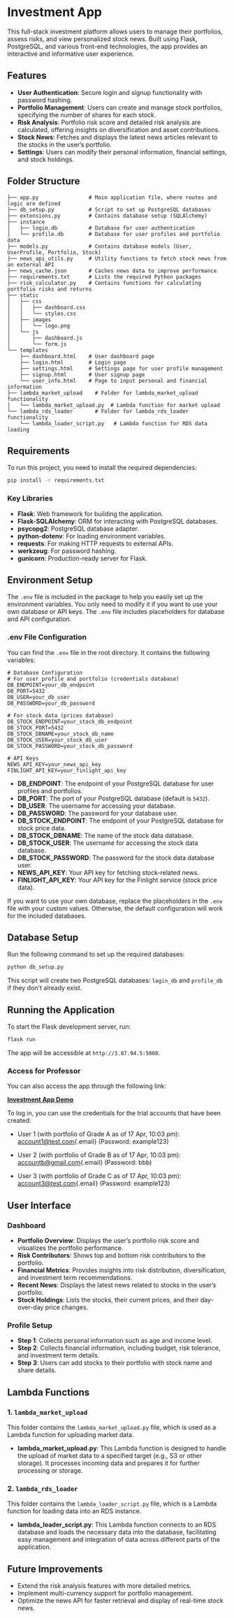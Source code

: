 # Investment App

This full-stack investment platform allows users to manage their portfolios, assess risks, and view personalized stock news. Built using Flask, PostgreSQL, and various front-end technologies, the app provides an interactive and informative user experience.

## Features

-   **User Authentication**: Secure login and signup functionality with password hashing.
-   **Portfolio Management**: Users can create and manage stock portfolios, specifying the number of shares for each stock.
-   **Risk Analysis**: Portfolio risk score and detailed risk analysis are calculated, offering insights on diversification and asset contributions.
-   **Stock News**: Fetches and displays the latest news articles relevant to the stocks in the user’s portfolio.
-   **Settings**: Users can modify their personal information, financial settings, and stock holdings.

## Folder Structure

```         
├── app.py                # Main application file, where routes and logic are defined
├── db_setup.py           # Script to set up PostgreSQL databases
├── extensions.py         # Contains database setup (SQLAlchemy)
├── instance
│   ├── login.db          # Database for user authentication
│   └── profile.db        # Database for user profiles and portfolio data
├── models.py             # Contains database models (User, UserProfile, Portfolio, Stock)
├── news_api_utils.py     # Utility functions to fetch stock news from an external API
├── news_cache.json       # Caches news data to improve performance
├── requirements.txt      # Lists the required Python packages
├── risk_calculator.py    # Contains functions for calculating portfolio risks and returns
├── static
│   ├── css
│   │   ├── dashboard.css
│   │   └── styles.css
│   ├── images
│   │   └── logo.png
│   └── js
│       ├── dashboard.js
│       └── form.js
└── templates
    ├── dashboard.html    # User dashboard page
    ├── login.html        # Login page
    ├── settings.html     # Settings page for user profile management
    ├── signup.html       # User signup page
    └── user_info.html    # Page to input personal and financial information
├── lambda_market_upload    # Folder for lambda_market_upload functionality
│   └── lambda_market_upload.py  # Lambda function for market upload
└── lambda_rds_loader       # Folder for lambda_rds_loader functionality
    └── lambda_loader_script.py   # Lambda function for RDS data loading
```

## Requirements

To run this project, you need to install the required dependencies:

``` bash
pip install -r requirements.txt
```

### Key Libraries

-   **Flask**: Web framework for building the application.
-   **Flask-SQLAlchemy**: ORM for interacting with PostgreSQL databases.
-   **psycopg2**: PostgreSQL database adapter.
-   **python-dotenv**: For loading environment variables.
-   **requests**: For making HTTP requests to external APIs.
-   **werkzeug**: For password hashing.
-   **gunicorn**: Production-ready server for Flask.

## Environment Setup

The `.env` file is included in the package to help you easily set up the environment variables. You only need to modify it if you want to use your own database or API keys. The `.env` file includes placeholders for database and API configuration.

### .env File Configuration

You can find the `.env` file in the root directory. It contains the following variables:

```         
# Database Configuration
# For user profile and portfolio (credentials database)
DB_ENDPOINT=your_db_endpoint
DB_PORT=5432
DB_USER=your_db_user
DB_PASSWORD=your_db_password

# For stock data (prices database)
DB_STOCK_ENDPOINT=your_stock_db_endpoint
DB_STOCK_PORT=5432
DB_STOCK_DBNAME=your_stock_db_name
DB_STOCK_USER=your_stock_db_user
DB_STOCK_PASSWORD=your_stock_db_password

# API Keys
NEWS_API_KEY=your_news_api_key
FINLIGHT_API_KEY=your_finlight_api_key
```

-   **DB_ENDPOINT**: The endpoint of your PostgreSQL database for user profiles and portfolios.
-   **DB_PORT**: The port of your PostgreSQL database (default is `5432`).
-   **DB_USER**: The username for accessing your database.
-   **DB_PASSWORD**: The password for your database user.
-   **DB_STOCK_ENDPOINT**: The endpoint of your PostgreSQL database for stock price data.
-   **DB_STOCK_DBNAME**: The name of the stock data database.
-   **DB_STOCK_USER**: The username for accessing the stock data database.
-   **DB_STOCK_PASSWORD**: The password for the stock data database user.
-   **NEWS_API_KEY**: Your API key for fetching stock-related news.
-   **FINLIGHT_API_KEY**: Your API key for the Finlight service (stock price data).

If you want to use your own database, replace the placeholders in the `.env` file with your custom values. Otherwise, the default configuration will work for the included databases.

## Database Setup

Run the following command to set up the required databases:

``` bash
python db_setup.py
```

This script will create two PostgreSQL databases: `login_db` and `profile_db` if they don't already exist.

## Running the Application

To start the Flask development server, run:

``` bash
flask run
```

The app will be accessible at `http://3.87.94.5:5000`.

### Access for Professor

You can also access the app through the following link:

[**Investment App Demo**](http://3.87.94.5:5000)

To log in, you can use the credentials for the trial accounts that have been created:

-   User 1 (with portfolio of Grade A as of 17 Apr, 10:03 pm): [account1\@test.com](mailto:account1@test.com){.email} (Password: example123)

-   User 2 (with portfolio of Grade B as of 17 Apr, 10:03 pm): [accountb\@gmail.com](mailto:accountb@gmail.com){.email} (Password: bbb)

-   User 3 (with portfolio of Grade C as of 17 Apr, 10:03 pm): [account3\@test.com](mailto:account3@test.com){.email} (Password: example123)

## User Interface

### Dashboard

-   **Portfolio Overview**: Displays the user’s portfolio risk score and visualizes the portfolio performance.
-   **Risk Contributors**: Shows top and bottom risk contributors to the portfolio.
-   **Financial Metrics**: Provides insights into risk distribution, diversification, and investment term recommendations.
-   **Recent News**: Displays the latest news related to stocks in the user’s portfolio.
-   **Stock Holdings**: Lists the stocks, their current prices, and their day-over-day price changes.

### Profile Setup

-   **Step 1**: Collects personal information such as age and income level.
-   **Step 2**: Collects financial information, including budget, risk tolerance, and investment term details.
-   **Step 3**: Users can add stocks to their portfolio with stock name and share details.

## Lambda Functions

### 1. `lambda_market_upload`

This folder contains the `lambda_market_upload.py` file, which is used as a Lambda function for uploading market data.

-   **lambda_market_upload.py**: This Lambda function is designed to handle the upload of market data to a specified target (e.g., S3 or other storage). It processes incoming data and prepares it for further processing or storage.

### 2. `lambda_rds_loader`

This folder contains the `lambda_loader_script.py` file, which is a Lambda function for loading data into an RDS instance.

-   **lambda_loader_script.py**: This Lambda function connects to an RDS database and loads the necessary data into the database, facilitating easy management and integration of data across different parts of the application.

## Future Improvements

-   Extend the risk analysis features with more detailed metrics.
-   Implement multi-currency support for portfolio management.
-   Optimize the news API for faster retrieval and display of real-time stock news.
